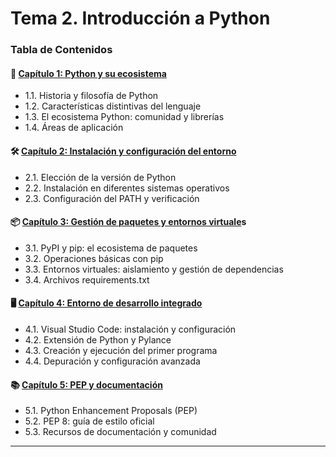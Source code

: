 # Tema 2. Introducción a Python

### Tabla de Contenidos

#### 🐍 [Capítulo 1: Python y su ecosistema](capitulo-1-python-y-su-ecosistema.md)

* 1.1. Historia y filosofía de Python
* 1.2. Características distintivas del lenguaje
* 1.3. El ecosistema Python: comunidad y librerías
* 1.4. Áreas de aplicación

#### 🛠️ [Capítulo 2: Instalación y configuración del entorno](capitulo-2-instalacion-y-configuracion-del-entorno.md)

* 2.1. Elección de la versión de Python
* 2.2. Instalación en diferentes sistemas operativos
* 2.3. Configuración del PATH y verificación

#### 📦 [Capítulo 3: Gestión de paquetes y entornos virtuale](capitulo-3-gestion-de-paquetes-y-entornos-virtuales.md)s

* 3.1. PyPI y pip: el ecosistema de paquetes
* 3.2. Operaciones básicas con pip
* 3.3. Entornos virtuales: aislamiento y gestión de dependencias
* 3.4. Archivos requirements.txt

#### 🖥️ [Capítulo 4: Entorno de desarrollo integrado](capitulo-4-entorno-de-desarrollo-integrado.md)

* 4.1. Visual Studio Code: instalación y configuración
* 4.2. Extensión de Python y Pylance
* 4.3. Creación y ejecución del primer programa
* 4.4. Depuración y configuración avanzada

#### 📚 [Capítulo 5: PEP y documentación](capitulo-5-pep-y-documentacion.md)

* 5.1. Python Enhancement Proposals (PEP)
* 5.2. PEP 8: guía de estilo oficial
* 5.3. Recursos de documentación y comunidad

***
